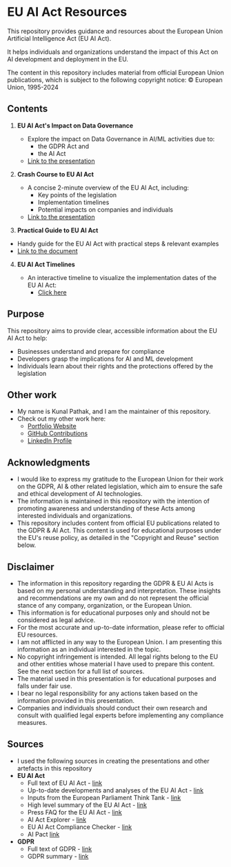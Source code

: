 # EU AI Act Resources

This repository provides guidance and resources about the European Union Artificial Intelligence Act (EU AI Act).

It helps individuals and organizations understand the impact of this Act on AI development and deployment in the EU.

The content in this repository includes material from official European Union publications, which is subject to the following copyright notice: © European Union, 1995-2024

## Contents

1. **EU AI Act's Impact on Data Governance**

   - Explore the impact on Data Governance in AI/ML activities due to:
     - the GDPR Act and
     - the AI Act
   - [Link to the presentation](https://kanad13.github.io/EU-AI-Act/decks/data-governance.html)

2. **Crash Course to EU AI Act**

   - A concise 2-minute overview of the EU AI Act, including:
     - Key points of the legislation
     - Implementation timelines
     - Potential impacts on companies and individuals
   - [Link to the presentation](https://pdflink.to/eu-ai-act-kunal-pathak/)

3. **Practical Guide to EU AI Act**

- Handy guide for the EU AI Act with practical steps & relevant examples
- [Link to the document](https://github.com/kanad13/EU-AI-Act/blob/main/decks/EU_AI_Act.md)

4. **EU AI Act Timelines**

   - An interactive timeline to visualize the implementation dates of the EU AI Act:
     - [Click here](https://kanad13.github.io/EU-AI-Act/decks/EU_AI_Act-timelines.html)

## Purpose

This repository aims to provide clear, accessible information about the EU AI Act to help:

- Businesses understand and prepare for compliance
- Developers grasp the implications for AI and ML development
- Individuals learn about their rights and the protections offered by the legislation

## Other work

- My name is Kunal Pathak, and I am the maintainer of this repository.
- Check out my other work here:
  - <a href="https://www.kunal-pathak.com" target="_blank" rel="noopener noreferrer">Portfolio Website</a>
  - <a href="https://github.com/kanad13" target="_blank" rel="noopener noreferrer">GitHub Contributions</a>
  - <a href="https://www.linkedin.com/in/kunal-pathak-profile/" target="_blank" rel="noopener noreferrer">LinkedIn Profile</a>

## Acknowledgments

- I would like to express my gratitude to the European Union for their work on the GDPR, AI & other related legislation, which aim to ensure the safe and ethical development of AI technologies.
- The information is maintained in this repository with the intention of promoting awareness and understanding of these Acts among interested individuals and organizations.
- This repository includes content from official EU publications related to the GDPR & AI Act. This content is used for educational purposes under the EU's reuse policy, as detailed in the "Copyright and Reuse" section below.

## Disclaimer

- The information in this repository regarding the GDPR & EU AI Acts is based on my personal understanding and interpretation. These insights and recommendations are my own and do not represent the official stance of any company, organization, or the European Union.
- This information is for educational purposes only and should not be considered as legal advice.
- For the most accurate and up-to-date information, please refer to official EU resources.
- I am not afflicted in any way to the European Union. I am presenting this information as an individual interested in the topic.
- No copyright infringement is intended. All legal rights belong to the EU and other entities whose material I have used to prepare this content. See the next section for a full list of sources.
- The material used in this presentation is for educational purposes and falls under fair use.
- I bear no legal responsibility for any actions taken based on the information provided in this presentation.
- Companies and individuals should conduct their own research and consult with qualified legal experts before implementing any compliance measures.

## Sources

- I used the following sources in creating the presentations and other artefacts in this repository
- **EU AI Act**
  - Full text of EU AI Act - [link](https://eur-lex.europa.eu/legal-content/EN/TXT/?uri=CELEX:32024R1689)
  - Up-to-date developments and analyses of the EU AI Act - [link](https://artificialintelligenceact.eu)
  - Inputs from the European Parliament Think Tank - [link](<https://www.europarl.europa.eu/thinktank/en/document/EPRS_BRI(2021)698792>)
  - High level summary of the EU AI Act - [link](https://artificialintelligenceact.eu/high-level-summary/)
  - Press FAQ for the EU AI Act - [link](https://ec.europa.eu/commission/presscorner/detail/en/QANDA_21_1683)
  - AI Act Explorer - [link](https://artificialintelligenceact.eu/ai-act-explorer/)
  - EU AI Act Compliance Checker - [link](https://artificialintelligenceact.eu/assessment/eu-ai-act-compliance-checker/)
  - AI Pact [link](https://digital-strategy.ec.europa.eu/en/policies/ai-pact)
- **GDPR**
  - Full text of GDPR - [link](https://eur-lex.europa.eu/legal-content/EN/TXT/HTML/?uri=CELEX:32016R0679&qid=1728819809662)
  - GDPR summary - [link](https://eur-lex.europa.eu/EN/legal-content/summary/general-data-protection-regulation-gdpr.html)
